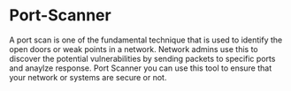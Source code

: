 # Port-Scanner
A port scan is one of the fundamental technique that is used to identify the open doors or weak points in a network. Network admins use this to discover the potential vulnerabilities by sending packets to specific ports and anaylze response.
Port Scanner you can use this tool to ensure that your network or systems are secure or not.
